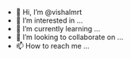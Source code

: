- 👋 Hi, I’m @vishalmrt
- 👀 I’m interested in ...
- 🌱 I’m currently learning ...
- 💞️ I’m looking to collaborate on ...
- 📫 How to reach me ...

<!---
vishalmrt/vishalmrt is a ✨ special ✨ repository because its `README.md` (this file) appears on your GitHub profile.
You can click the Preview link to take a look at your changes.
--->

